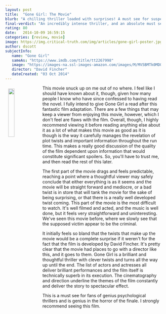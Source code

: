 ```yaml
---
layout: post
title:  "Gone Girl: The Movie"
blurb: "A chilling thriller loaded with surprises! A must see for suspense fans."
final-verdict: "An incredibly intense thriller, and an absolute must see."
rating: 80
date:   2014-10-09 16:59:15
categories: [review, movie]
image: https://img.critical-truth.com/img/articles/gone-girl-poster.jpg
author: dscott
subjectInfo:
   name: "Gone Girl"
   sameAs: "https://www.imdb.com/title/tt2267998"
   image: "https://images-na.ssl-images-amazon.com/images/M/MV5BMTk0MDQ3MzAzOV5BMl5BanBnXkFtZTgwNzU1NzE3MjE@._V1_SX300.jpg"
   director: "David Fincher"
   dateCreated: "03 Oct 2014"
---
```


<img class="img-responsive" width="20%" style="float:left;margin:10px;" src="https://img.critical-truth.com/img/articles/gone-girl-poster.jpg">
This movie snuck up on me out of no where. I feel like I should have known about it, though, given how many people I know who have since confessed to having read the novel. I fully intend to give Gone Girl a read after this fantastic film adaptation. There are a few things that may keep a viewer from enjoying this movie, however, which I don't feel are flaws with the film. Overall, though, I highly recommend viewing it before reading anything else about it as a lot of what makes this movie as good as it is though is the way it carefully manages the revelation of plot twists and important information throughout the run time. This makes a really good discussion of the quality of the film dependent upon information that would constitute significant spoilers. So, you'll have to trust me, and then read the rest of this later.

The first part of the movie drags and feels predictable, reaching a point where a thoughtful viewer may safely conclude that either everything is as it seems and the movie will be straight forward and mediocre, or a bad twist is in store that will tank the movie for the sake of being surprising, or that there is a really well developed twist coming. This part of the movie is the most difficult to watch. It's well filmed and acted, and the music is well done, but it feels very straightforward and uninteresting. We've seen this movie before, where we slowly see that the supposed victim appear to be the criminal.

It initially feels so bland that the twists that make up the movie would be a complete surprise if it weren't for the fact that the film is developed by David Fincher. It's pretty clear that the movie had places to go with a director like this, and it goes to them. Gone Girl is a brilliant and thoughtful thriller with clever twists and turns all the way up until the end. The list of actors and actresses all deliver brilliant performances and the film itself is technically superb in its execution. The cinematography and direction underline the themes of the film constantly and deliver the story to spectacular effect.

This is a must see for fans of genius psychological thrillers and is genius in the horror of the finale. I strongly recommend seeing this film.
